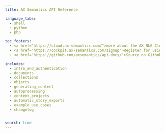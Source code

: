 ```yaml
---
title: AX Semantics API Reference

language_tabs:
  - shell
  - python
  - php

toc_footers:
  - <a href="https://cloud.ax-semantics.com/">more about the AX NLG Cloud</a>
  - <a href="https://cockpit.ax-semantics.com/signup">Register for using our NLG Software </a>
  - <a href="https://github.com/axsemantics/api-docs/">Source on Github</a>

includes:
  - intro_and_authentication
  - documents
  - collections
  - objects
  - generating_content
  - autoprocessing
  - content_projects
  - automatic_story_exports
  - example_use_cases
  - changelog


search: true
---
```

